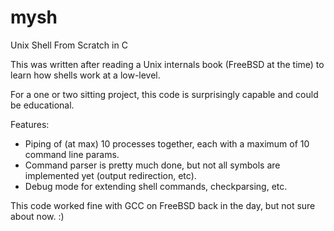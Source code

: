 # mysh
Unix Shell From Scratch in C

This was written after reading a Unix internals book (FreeBSD at the time) to learn how shells work at a low-level.

For a one or two sitting project, this code is surprisingly capable and could be educational.

Features:
* Piping of (at max) 10 processes together, each with a maximum of 10 command line params.
* Command parser is pretty much done, but not all symbols are implemented yet (output redirection, etc).  
* Debug mode for extending shell commands, checkparsing, etc.

This code worked fine with GCC on FreeBSD back in the day, but not sure about now. :)
